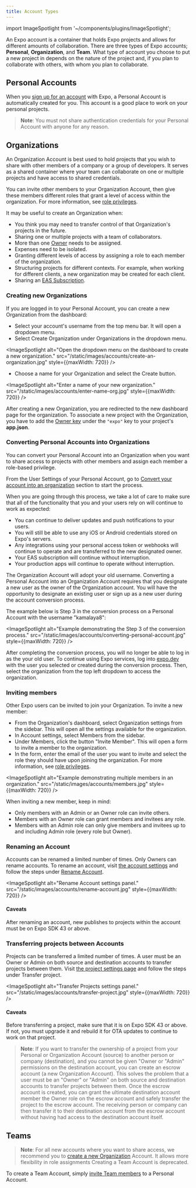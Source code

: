 ```yaml
---
title: Account Types
---
```


import ImageSpotlight from '~/components/plugins/ImageSpotlight';

An Expo account is a container that holds Expo projects and allows for different amounts of collaboration. There are three types of Expo accounts; **Personal**, **Organization**, and **Team**. What type of account you choose to put a new project in depends on the nature of the project and, if you plan to collaborate with others, with whom you plan to collaborate.

## Personal Accounts

When you [sign up for an account](https://expo.dev/signup) with Expo, a Personal Account is automatically created for you. This account is a good place to work on your personal projects.

> **Note**: You must not share authentication credentials for your Personal Account with anyone for any reason.

## Organizations

An Organization Account is best used to hold projects that you wish to share with other members of a company or a group of developers. It serves as a shared container where your team can collaborate on one or multiple projects and have access to shared credentials.

You can invite other members to your Organization Account, then give these members different roles that grant a level of access within the organization. For more information, see [role privileges](/accounts/working-together/#managing-access).

It may be useful to create an Organization when:

- You think you may need to transfer control of that Organization's projects in the future.
- Sharing one or multiple projects with a team of collaborators.
- More than one [Owner](/accounts/working-together/#managing-access) needs to be assigned.
- Expenses need to be isolated.
- Granting different levels of access by assigning a role to each member of the organization.
- Structuring projects for different contexts. For example, when working for different clients, a new organization may be created for each client.
- Sharing an [EAS Subscription](https://docs.expo.dev/eas/).

### Creating new Organizations

If you are logged in to your Personal Account, you can create a new Organization from the dashboard:

- Select your account's username from the top menu bar. It will open a dropdown menu.
- Select Create Organization under Organizations in the dropdown menu.

<ImageSpotlight alt="Open the dropdown menu on the dashboard to create a new organization." src="/static/images/accounts/create-an-organization.jpg" style={{maxWidth: 720}} />

- Choose a name for your Organization and select the Create button.

<ImageSpotlight alt="Enter a name of your new organization." src="/static/images/accounts/enter-name-org.jpg" style={{maxWidth: 720}} />

After creating a new Organization, you are redirected to the new dashboard page for the organization. To associate a new project with the Organization, you have to add the [Owner key](/versions/latest/config/app/#owner) under the `"expo"` key to your project's **app.json**.

### Converting Personal Accounts into Organizations

You can convert your Personal Account into an Organization when you want to share access to projects with other members and assign each member a role-based privilege.

From the User Settings of your Personal Account, go to [Convert your account into an organization](https://expo.dev/settings#convert-account) section to start the process.

When you are going through this process, we take a lot of care to make sure that all of the functionality that you and your users rely on will continue to work as expected:

- You can continue to deliver updates and push notifications to your users.
- You will still be able to use any iOS or Android credentials stored on Expo's servers.
- Any integrations using your personal access token or webhooks will continue to operate and are transferred to the new designated owner.
- Your EAS subscription will continue without interruption.
- Your production apps will continue to operate without interruption.

The Organization Account will adopt your old username. Converting a Personal Account into an Organization Account requires that you designate a new user as the owner of the Organization account. You will have the opportunity to designate an existing user or sign up as a new user during the account conversion process.

The example below is Step 3 in the conversion process on a Personal Account with the username "kamalaya8":

<ImageSpotlight alt="Example demonstrating the Step 3 of the conversion process." src="/static/images/accounts/converting-personal-account.jpg" style={{maxWidth: 720}} />

After completing the conversion process, you will no longer be able to log in as the your old user. To continue using Expo services, log into [expo.dev](https://expo.dev/) with the user you selected or created during the conversion process. Then, select the organization from the top left dropdown to access the organization.

### Inviting members

Other Expo users can be invited to join your Organization. To invite a new member:

- From the Organization's dashboard, select Organization settings from the sidebar. This will open all the settings available for the organization.
- In Account settings, select Members from the sidebar.
- Under Members, click the button "Invite Member". This will open a form to invite a member to the organization.
- In the form, enter the email of the user you want to invite and select the role they should have upon joining the organization. For more information, see [role privileges](/accounts/working-together/#managing-access).

<ImageSpotlight alt="Example demonstrating multiple members in an organization." src="/static/images/accounts/members.jpg" style={{maxWidth: 720}} />

When inviting a new member, keep in mind:

- Only members with an Admin or an Owner role can invite others.
- Members with an Owner role can grant members and invitees any role.
- Members with an Admin role can only give members and invitees up to and including Admin role (every role but Owner).

### Renaming an Account

Accounts can be renamed a limited number of times. Only Owners can rename accounts. To rename an account, visit [the account settings](https://expo.dev/accounts/[account]/settings) and follow the steps under [Rename Account](https://expo.dev/accounts/[account]/settings#rename-account).

<ImageSpotlight alt="Rename Account settings panel." src="/static/images/accounts/rename-account.jpg" style={{maxWidth: 720}} />

#### Caveats

After renaming an account, new publishes to projects within the account must be on Expo SDK 43 or above.

### Transferring projects between Accounts

Projects can be transferred a limited number of times. A user must be an Owner or Admin on both source and destination accounts to transfer projects between them. Visit [the project settings page](https://expo.dev/accounts/[account]/projects/[project]/settings) and follow the steps under Transfer project.

<ImageSpotlight alt="Transfer Projects settings panel." src="/static/images/accounts/transfer-project.jpg" style={{maxWidth: 720}} />

#### Caveats

Before transferring a project, make sure that it is on Expo SDK 43 or above. If not, you must upgrade it and rebuild it for OTA updates to continue to work on that project.

> **Note**: If you want to transfer the ownership of a project from your Personal or Organization Account (source) to another person or company (destination), and you cannot be given "Owner or "Admin" permissions on the destination account, you can create an escrow account (a new Organization Account). This solves the problem that a user must be an "Owner" or "Admin" on both source and destination accounts to transfer projects between them. Once the escrow account is created, you can grant the ultimate destination account member the Owner role on the escrow account and safely transfer the project to the escrow account. The receiving person or company can then transfer it to their destination account from the escrow account without having had access to the destination account itself.

## Teams

> **Note**: For all new accounts where you want to share access, we recommend you to [create a new Organization](#organizations) Account. It allows more flexibility in role assignments Creating a Team Account is deprecated.

To create a Team Account, simply [invite Team members](/accounts/working-together/#adding-members) to a Personal Account.
